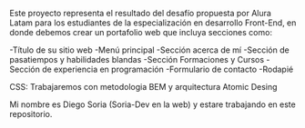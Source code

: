 Este proyecto representa el resultado del desafío propuesta por Alura Latam para los estudiantes de la especialización en desarrollo Front-End, en donde debemos crear un portafolio web que incluya secciones como: 

-Título de su sitio web
-Menú principal
-Sección acerca de mí
-Sección de pasatiempos y habilidades blandas
-Sección Formaciones y Cursos
-Sección de experiencia en programación
-Formulario de contacto
-Rodapié

CSS:
Trabajaremos con metodologia BEM y arquitectura Atomic Desing
 
Mi nombre es Diego Soria (Soria-Dev en la web) y estare trabajando en este repositorio.  